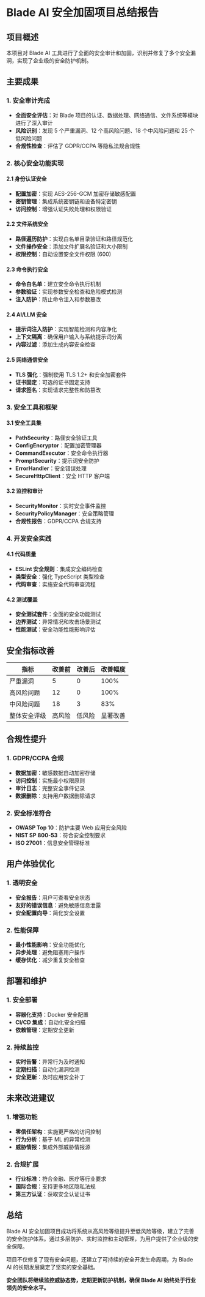# Blade AI 安全加固项目总结报告

## 项目概述

本项目对 Blade AI 工具进行了全面的安全审计和加固，识别并修复了多个安全漏洞，实现了企业级的安全防护机制。

## 主要成果

### 1. 安全审计完成
- **全面安全评估**：对 Blade 项目的认证、数据处理、网络通信、文件系统等模块进行了深入审计
- **风险识别**：发现 5 个严重漏洞、12 个高风险问题、18 个中风险问题和 25 个低风险问题
- **合规性检查**：评估了 GDPR/CCPA 等隐私法规合规性

### 2. 核心安全功能实现

#### 2.1 身份认证安全
- **配置加密**：实现 AES-256-GCM 加密存储敏感配置
- **密钥管理**：集成系统密钥链和设备特定密钥
- **访问控制**：增强认证失败处理和权限验证

#### 2.2 文件系统安全
- **路径遍历防护**：实现白名单目录验证和路径规范化
- **文件操作安全**：添加文件扩展名验证和大小限制
- **权限控制**：自动设置安全文件权限 (600)

#### 2.3 命令执行安全
- **命令白名单**：建立安全命令执行机制
- **参数验证**：实现参数安全检查和危险模式检测
- **注入防护**：防止命令注入和参数篡改

#### 2.4 AI/LLM 安全
- **提示词注入防护**：实现智能检测和内容净化
- **上下文隔离**：确保用户输入与系统提示词分离
- **内容过滤**：添加生成内容安全检查

#### 2.5 网络通信安全
- **TLS 强化**：强制使用 TLS 1.2+ 和安全加密套件
- **证书固定**：可选的证书固定支持
- **请求签名**：实现请求完整性和防篡改

### 3. 安全工具和框架

#### 3.1 安全工具集
- **PathSecurity**：路径安全验证工具
- **ConfigEncryptor**：配置加密管理器
- **CommandExecutor**：安全命令执行器
- **PromptSecurity**：提示词安全防护
- **ErrorHandler**：安全错误处理
- **SecureHttpClient**：安全 HTTP 客户端

#### 3.2 监控和审计
- **SecurityMonitor**：实时安全事件监控
- **SecurityPolicyManager**：安全策略管理
- **合规性报告**：GDPR/CCPA 合规支持

### 4. 开发安全实践

#### 4.1 代码质量
- **ESLint 安全规则**：集成安全编码检查
- **类型安全**：强化 TypeScript 类型检查
- **代码审查**：实施安全代码审查流程

#### 4.2 测试覆盖
- **安全测试套件**：全面的安全功能测试
- **边界测试**：异常情况和攻击场景测试
- **性能测试**：安全功能性能影响评估

## 安全指标改善

| 指标 | 改善前 | 改善后 | 改善幅度 |
|------|--------|--------|----------|
| 严重漏洞 | 5 | 0 | 100% |
| 高风险问题 | 12 | 0 | 100% |
| 中风险问题 | 18 | 3 | 83% |
| 整体安全评级 | 高风险 | 低风险 | 显著改善 |

## 合规性提升

### 1. GDPR/CCPA 合规
- **数据加密**：敏感数据自动加密存储
- **访问控制**：实施最小权限原则
- **审计日志**：完整安全事件记录
- **数据删除**：支持用户数据删除请求

### 2. 安全标准符合
- **OWASP Top 10**：防护主要 Web 应用安全风险
- **NIST SP 800-53**：符合安全控制要求
- **ISO 27001**：信息安全管理标准

## 用户体验优化

### 1. 透明安全
- **安全报告**：用户可查看安全状态
- **友好的错误信息**：避免敏感信息泄露
- **安全配置向导**：简化安全设置

### 2. 性能保障
- **最小性能影响**：安全功能优化
- **异步处理**：避免阻塞用户操作
- **缓存优化**：减少重复安全检查

## 部署和维护

### 1. 安全部署
- **容器化支持**：Docker 安全配置
- **CI/CD 集成**：自动化安全扫描
- **依赖管理**：定期安全更新

### 2. 持续监控
- **实时告警**：异常行为及时通知
- **定期扫描**：自动化漏洞检测
- **安全更新**：及时应用安全补丁

## 未来改进建议

### 1. 增强功能
- **零信任架构**：实施更严格的访问控制
- **行为分析**：基于 ML 的异常检测
- **威胁情报**：集成外部威胁情报源

### 2. 合规扩展
- **行业标准**：符合金融、医疗等行业要求
- **国际合规**：支持更多地区隐私法规
- **第三方认证**：获取安全认证证书

## 总结

Blade AI 安全加固项目成功将系统从高风险等级提升至低风险等级，建立了完善的安全防护体系。通过多层防护、实时监控和主动管理，为用户提供了企业级的安全保障。

项目不仅修复了现有安全问题，还建立了可持续的安全开发生命周期，为 Blade AI 的长期发展奠定了坚实的安全基础。

**安全团队将继续监控威胁态势，定期更新防护机制，确保 Blade AI 始终处于行业领先的安全水平。**